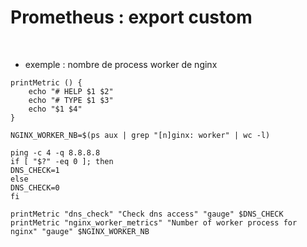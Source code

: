 

# Prometheus : export custom


<br>


* exemple : nombre de process worker de nginx


```
printMetric () {
    echo "# HELP $1 $2"
    echo "# TYPE $1 $3"
    echo "$1 $4"
}

NGINX_WORKER_NB=$(ps aux | grep "[n]ginx: worker" | wc -l)

ping -c 4 -q 8.8.8.8                        
if [ "$?" -eq 0 ]; then
DNS_CHECK=1
else                                              
DNS_CHECK=0
fi

printMetric "dns_check" "Check dns access" "gauge" $DNS_CHECK
printMetric "nginx_worker_metrics" "Number of worker process for nginx" "gauge" $NGINX_WORKER_NB

```


